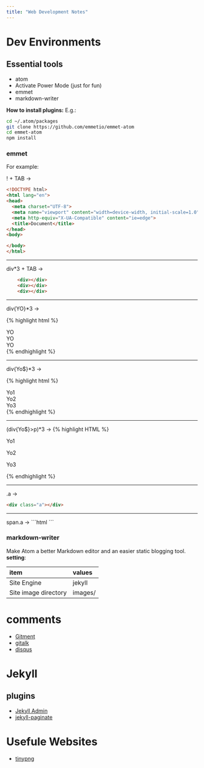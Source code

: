 ```yaml
---
title: "Web Development Notes"
---
```


# Dev Environments
## Essential tools
- atom
- Activate Power Mode (just for fun)
- emmet
- markdown-writer

**How to install plugins:**
E.g.:
```sh
cd ~/.atom/packages
git clone https://github.com/emmetio/emmet-atom
cd emmet-atom
npm install
```


### **emmet**

For example:

! + TAB ->

~~~html
<!DOCTYPE html>
<html lang="en">
<head>
  <meta charset="UTF-8">
  <meta name="viewport" content="width=device-width, initial-scale=1.0">
  <meta http-equiv="X-UA-Compatible" content="ie=edge">
  <title>Document</title>
</head>
<body>

</body>
</html>
~~~

<hr>

div*3 + TAB ->

~~~html
    <div></div>
    <div></div>
    <div></div>
~~~
<hr>

div{YO}*3 ->

{% highlight html %}
<div>YO</div>
<div>YO</div>
<div>YO</div>
{% endhighlight %}

<hr>

div{Yo$}*3 ->

{% highlight html %}
      <div>Yo1</div>
      <div>Yo2</div>
      <div>Yo3</div>
{% endhighlight %}

<hr>

(div{Yo$}>p)*3 ->
{% highlight HTML %}
<div>Yo1
  <p></p>
</div>
<div>Yo2
  <p></p>
</div>
<div>Yo3
  <p></p>
</div>
{% endhighlight %}

<hr>
.a ->

```HTML
<div class="a"></div>
```

<hr>
span.a ->
```html
<span class="a"></span>
```


###  markdown-writer
Make Atom a better Markdown editor and an easier static blogging tool.
**setting**:

| item                 | values  |
|:-------------------- |:------- |
| Site Engine          | jekyll  |
| Site image directory | images/ |


# comments
- [Gitment](https://github.com/imsun/gitment)
- [gitalk](https://gitalk.github.io/)
- [disqus](https://disqus.com/)

# Jekyll
## plugins
- [Jekyll Admin](https://jekyll.github.io/jekyll-admin/)
- [jekyll-paginate](https://github.com/jekyll/jekyll-paginate)

# Usefule Websites
- [tinypng](https://tinypng.com/)
